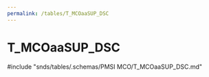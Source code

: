 ```yaml
---
permalink: /tables/T_MCOaaSUP_DSC
---
```

# T\_MCOaaSUP\_DSC
<!-- SPDX-License-Identifier: MPL-2.0 -->

<!-- ATTENTION : Ne pas supprimer ou modifier la ligne ci-dessous -->
#include "snds/tables/.schemas/PMSI MCO/T_MCOaaSUP_DSC.md"
<!-- ATTENTION : Ne pas supprimer ou modifier la ligne ci-dessus -->
